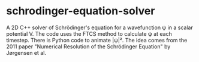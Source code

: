 # schrodinger-equation-solver
A 2D C++ solver of Schrödinger's equation for a wavefunction ψ in a scalar potential V. The code uses the FTCS method to calculate ψ at each timestep. There is Python code to animate |ψ|². The idea comes from the 2011 paper "Numerical Resolution of the Schrödinger Equation" by Jørgensen et al.
